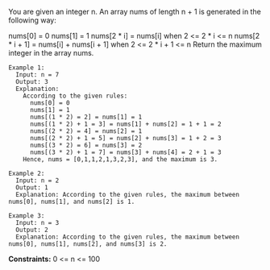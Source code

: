 You are given an integer n. An array nums of length n + 1 is generated in the following way:

nums[0] = 0
nums[1] = 1
nums[2 * i] = nums[i] when 2 <= 2 * i <= n
nums[2 * i + 1] = nums[i] + nums[i + 1] when 2 <= 2 * i + 1 <= n
Return the maximum integer in the array nums​​​.

```
Example 1:
  Input: n = 7
  Output: 3
  Explanation: 
    According to the given rules:
      nums[0] = 0
      nums[1] = 1
      nums[(1 * 2) = 2] = nums[1] = 1
      nums[(1 * 2) + 1 = 3] = nums[1] + nums[2] = 1 + 1 = 2
      nums[(2 * 2) = 4] = nums[2] = 1
      nums[(2 * 2) + 1 = 5] = nums[2] + nums[3] = 1 + 2 = 3
      nums[(3 * 2) = 6] = nums[3] = 2
      nums[(3 * 2) + 1 = 7] = nums[3] + nums[4] = 2 + 1 = 3
    Hence, nums = [0,1,1,2,1,3,2,3], and the maximum is 3.

Example 2:
  Input: n = 2
  Output: 1
  Explanation: According to the given rules, the maximum between nums[0], nums[1], and nums[2] is 1.

Example 3:
  Input: n = 3
  Output: 2
  Explanation: According to the given rules, the maximum between nums[0], nums[1], nums[2], and nums[3] is 2.
``` 

**Constraints:**
  0 <= n <= 100